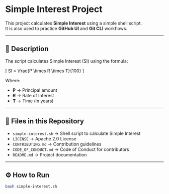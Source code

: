 # Simple Interest Project

This project calculates **Simple Interest** using a simple shell script.  
It is also used to practice **GitHub UI** and **Git CLI** workflows.

---

## 📖 Description

The script calculates Simple Interest (SI) using the formula:

\[
SI = \frac{P \times R \times T}{100}
\]

Where:  
- **P** → Principal amount  
- **R** → Rate of Interest  
- **T** → Time (in years)  

---

## 📂 Files in this Repository
- `simple-interest.sh` → Shell script to calculate Simple Interest  
- `LICENSE` → Apache 2.0 License  
- `CONTRIBUTING.md` → Contribution guidelines  
- `CODE_OF_CONDUCT.md` → Code of Conduct for contributors  
- `README.md` → Project documentation  

---

## ⚙️ How to Run

```bash
bash simple-interest.sh
